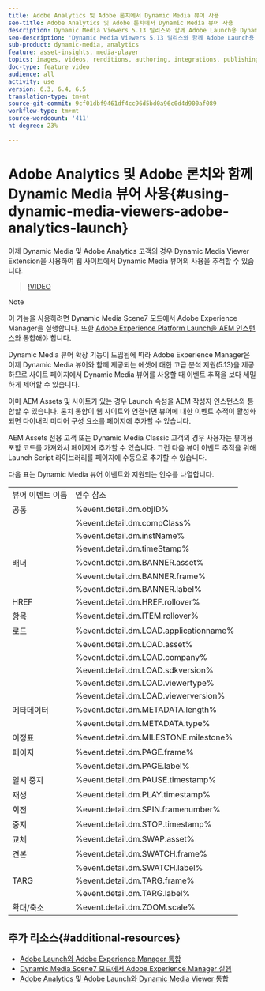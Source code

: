 ```yaml
---
title: Adobe Analytics 및 Adobe 론치에서 Dynamic Media 뷰어 사용
seo-title: Adobe Analytics 및 Adobe 론치에서 Dynamic Media 뷰어 사용
description: Dynamic Media Viewers 5.13 릴리스와 함께 Adobe Launch용 Dynamic Media Viewers 확장을 사용하면 Dynamic Media, Adobe Analytics 및 Adobe Launch 고객은 Adobe Launch 구성에서 Dynamic Media Viewer에 고유한 이벤트 및 데이터를 사용할 수 있습니다.
seo-description: 'Dynamic Media Viewers 5.13 릴리스와 함께 Adobe Launch용 Dynamic Media Viewers 확장을 사용하면 Dynamic Media, Adobe Analytics 및 Adobe Launch 고객은 Adobe Launch 구성에서 Dynamic Media Viewer에 고유한 이벤트 및 데이터를 사용할 수 있습니다. '
sub-product: dynamic-media, analytics
feature: asset-insights, media-player
topics: images, videos, renditions, authoring, integrations, publishing
doc-type: feature video
audience: all
activity: use
version: 6.3, 6.4, 6.5
translation-type: tm+mt
source-git-commit: 9cf01dbf9461df4cc96d5bd0a96c0d4d900af089
workflow-type: tm+mt
source-wordcount: '411'
ht-degree: 23%

---
```



# Adobe Analytics 및 Adobe 론치와 함께 Dynamic Media 뷰어 사용{#using-dynamic-media-viewers-adobe-analytics-launch}

이제 Dynamic Media 및 Adobe Analytics 고객의 경우 Dynamic Media Viewer Extension을 사용하여 웹 사이트에서 Dynamic Media 뷰어의 사용을 추적할 수 있습니다.

>[!VIDEO](https://video.tv.adobe.com/v/29308/?quality=12&learn=on)

>[!NOTE]
>
> 이 기능을 사용하려면 Dynamic Media Scene7 모드에서 Adobe Experience Manager을 실행합니다. 또한 [Adobe Experience Platform Launch을 AEM 인스턴스](https://docs.adobe.com/content/help/en/experience-manager-learn/sites/integrations/adobe-launch-integration-tutorial-understand.html)와 통합해야 합니다.

Dynamic Media 뷰어 확장 기능이 도입됨에 따라 Adobe Experience Manager은 이제 Dynamic Media 뷰어와 함께 제공되는 에셋에 대한 고급 분석 지원(5.13)을 제공하므로 사이트 페이지에서 Dynamic Media 뷰어를 사용할 때 이벤트 추적을 보다 세밀하게 제어할 수 있습니다.

이미 AEM Assets 및 사이트가 있는 경우 Launch 속성을 AEM 작성자 인스턴스와 통합할 수 있습니다. 론치 통합이 웹 사이트와 연결되면 뷰어에 대한 이벤트 추적이 활성화되면 다이내믹 미디어 구성 요소를 페이지에 추가할 수 있습니다.

AEM Assets 전용 고객 또는 Dynamic Media Classic 고객의 경우 사용자는 뷰어용 포함 코드를 가져와서 페이지에 추가할 수 있습니다. 그런 다음 뷰어 이벤트 추적을 위해 Launch Script 라이브러리를 페이지에 수동으로 추가할 수 있습니다.

다음 표는 Dynamic Media 뷰어 이벤트와 지원되는 인수를 나열합니다.

<table>
   <tbody>
      <tr>
         <td>뷰어 이벤트 이름</td>
         <td>인수 참조</td>
      </tr>
      <tr>
         <td> 공통 </td>
         <td> %event.detail.dm.objID% </td>
      </tr>
      <tr>
         <td> </td>
         <td> %event.detail.dm.compClass% </td>
      </tr>
      <tr>
         <td> </td>
         <td> %event.detail.dm.instName% </td>
      </tr>
      <tr>
         <td> </td>
         <td> %event.detail.dm.timeStamp% </td>
      </tr>
      <tr>
         <td> 배너 <br></td>
         <td> %event.detail.dm.BANNER.asset% </td>
      </tr>
      <tr>
         <td> </td>
         <td> %event.detail.dm.BANNER.frame% </td>
      </tr>
      <tr>
         <td> </td>
         <td> %event.detail.dm.BANNER.label% </td>
      </tr>
      <tr>
         <td> HREF </td>
         <td> %event.detail.dm.HREF.rollover% </td>
      </tr>
      <tr>
         <td> 항목 </td>
         <td> %event.detail.dm.ITEM.rollover% </td>
      </tr>
      <tr>
         <td> 로드 </td>
         <td> %event.detail.dm.LOAD.applicationname% </td>
      </tr>
      <tr>
         <td><strong> </strong></td>
         <td> %event.detail.dm.LOAD.asset% </td>
      </tr>
      <tr>
         <td><strong> </strong></td>
         <td> %event.detail.dm.LOAD.company% </td>
      </tr>
      <tr>
         <td><strong> </strong></td>
         <td> %event.detail.dm.LOAD.sdkversion% </td>
      </tr>
      <tr>
         <td><strong> </strong></td>
         <td> %event.detail.dm.LOAD.viewertype% </td>
      </tr>
      <tr>
         <td><strong> </strong></td>
         <td> %event.detail.dm.LOAD.viewerversion% </td>
      </tr>
      <tr>
         <td> 메타데이터 </td>
         <td> %event.detail.dm.METADATA.length% </td>
      </tr>
      <tr>
         <td> </td>
         <td> %event.detail.dm.METADATA.type% </td>
      </tr>
      <tr>
         <td> 이정표 </td>
         <td> %event.detail.dm.MILESTONE.milestone% </td>
      </tr>
      <tr>
         <td> 페이지 </td>
         <td> %event.detail.dm.PAGE.frame% </td>
      </tr>
      <tr>
         <td> </td>
         <td> %event.detail.dm.PAGE.label% </td>
      </tr>
      <tr>
         <td> 일시 중지 </td>
         <td> %event.detail.dm.PAUSE.timestamp% </td>
      </tr>
      <tr>
         <td> 재생 </td>
         <td> %event.detail.dm.PLAY.timestamp% </td>
      </tr>
      <tr>
         <td> 회전 </td>
         <td> %event.detail.dm.SPIN.framenumber% </td>
      </tr>
      <tr>
         <td> 중지 </td>
         <td> %event.detail.dm.STOP.timestamp% </td>
      </tr>
      <tr>
         <td> 교체 </td>
         <td> %event.detail.dm.SWAP.asset% </td>
      </tr>
      <tr>
         <td> 견본 </td>
         <td> %event.detail.dm.SWATCH.frame% </td>
      </tr>
      <tr>
         <td> </td>
         <td> %event.detail.dm.SWATCH.label% </td>
      </tr>
      <tr>
         <td> TARG </td>
         <td> %event.detail.dm.TARG.frame% </td>
      </tr>
      <tr>
         <td> </td>
         <td> %event.detail.dm.TARG.label% </td>
      </tr>
      <tr>
         <td> 확대/축소 </td>
         <td> %event.detail.dm.ZOOM.scale% </td>
      </tr>
   </tbody>
</table>

## 추가 리소스{#additional-resources}

* [Adobe Launch와 Adobe Experience Manager 통합](https://docs.adobe.com/content/help/en/experience-manager-learn/sites/integrations/adobe-launch-integration-tutorial-understand.html)
* [Dynamic Media Scene7 모드에서 Adobe Experience Manager 실행](https://helpx.adobe.com/experience-manager/6-5/assets/using/config-dms7.html)
* [Adobe Analytics 및 Adobe Launch와 Dynamic Media Viewer 통합](https://helpx.adobe.com/experience-manager/6-5/assets/using/launch.html)
